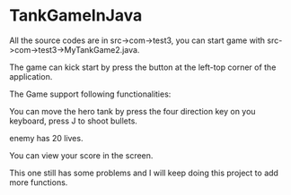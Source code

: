 # TankGameInJava
All the source codes are in src->com->test3, you can start game with src->com->test3->MyTankGame2.java.

The game can kick start by press the button at the left-top corner of the application.

The Game support following functionalities: 

You can move the hero tank by press the four direction key on you keyboard, press J to shoot bullets.

enemy has 20 lives.

You can view your score in the screen.

This one still has some problems and I will keep doing this project to add more functions.
